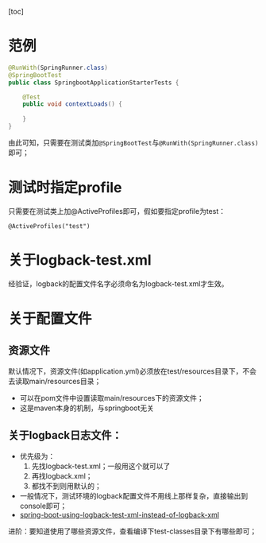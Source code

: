 [toc]

# 范例
```java
@RunWith(SpringRunner.class)
@SpringBootTest
public class SpringbootApplicationStarterTests {

	@Test
	public void contextLoads() {
	    
	}
}
```
由此可知，只需要在测试类加`@SpringBootTest`与`@RunWith(SpringRunner.class)`即可；

# 测试时指定profile
只需要在测试类上加@ActiveProfiles即可，假如要指定profile为test：
```
@ActiveProfiles("test")
```

# 关于logback-test.xml
经验证，logback的配置文件名字必须命名为logback-test.xml才生效。

# 关于配置文件
## 资源文件
默认情况下，资源文件(如application.yml)必须放在test/resources目录下，不会去读取main/resources目录；
  * 可以在pom文件中设置读取main/resources下的资源文件；
  * 这是maven本身的机制，与springboot无关

## 关于logback日志文件：
* 优先级为： 
  1. 先找logback-test.xml；一般用这个就可以了
  2. 再找logback.xml；
  3. 都找不到则用默认的；
* 一般情况下，测试环境的logback配置文件不用线上那样复杂，直接输出到console即可；
* [spring-boot-using-logback-test-xml-instead-of-logback-xml](https://stackoverflow.com/questions/28956235/spring-boot-using-logback-test-xml-instead-of-logback-xml)

进阶：要知道使用了哪些资源文件，查看编译下test-classes目录下有哪些即可；